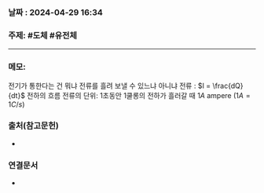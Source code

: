 
### 날짜 : 2024-04-29 16:34

### 주제: #도체 #유전체

---
### 메모: 
전기가 통한다는 건 뭐냐
전류를 흘려 보낼 수 있느냐 아니냐
전류 : $I = \frac{dQ}{dt}$ 전하의 흐름
전류의 단위: 1초동안 1쿨롱의 전하가 흘러갈 때 1$A$ ampere 
$(1A = 1C/s)$



### 출처(참고문헌)
-

### 연결문서
-